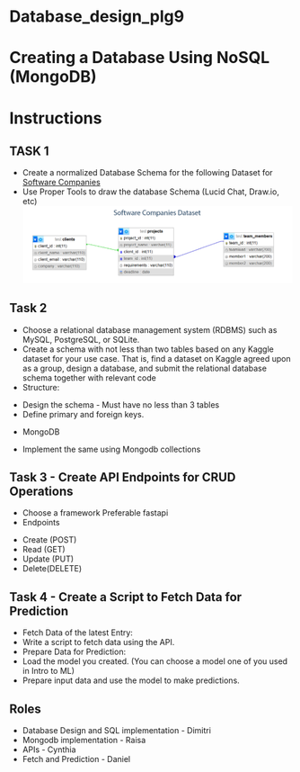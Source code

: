 # Database_design_plg9

# Creating a Database Using NoSQL (MongoDB)

# Instructions

## TASK 1
* Create a normalized Database Schema for the following Dataset for [Software Companies](https://www.google.com/url?q=https://docs.google.com/spreadsheets/d/16uXnRa3jRmT5KK4tQCkCabE9j3nKsLKX/edit?usp%3Dsharing%26ouid%3D116630687391172440524%26rtpof%3Dtrue%26sd%3Dtrue&sa=D&source=editors&ust=1731105129609306&usg=AOvVaw2-sVHhDwuflGtqFMaBmUQ0)
* Use Proper Tools to draw the database Schema (Lucid Chat, Draw.io, etc)
![alt text](<task1 copy.png>)

## Task 2
* Choose a relational database management system (RDBMS) such as MySQL, PostgreSQL, or SQLite.
* Create a schema with not less than two tables based on any Kaggle dataset for your use case. That is, find a dataset on Kaggle agreed upon as a group, design a database, and submit the relational database schema together with relevant code
* Structure:
+ Design the schema - Must have no less than 3 tables
+ Define primary and foreign keys.
* MongoDB
- Implement the same using Mongodb collections
## Task 3 - Create API Endpoints for CRUD Operations
* Choose a framework Preferable fastapi
* Endpoints
- Create (POST)
- Read (GET)
- Update (PUT)
- Delete(DELETE)
## Task 4 -  Create a Script to Fetch Data for Prediction
* Fetch Data of the latest Entry:
* Write a script to fetch data using the API.
* Prepare Data for Prediction:
* Load the model you created. (You can choose a model one of you used in Intro to ML)
* Prepare input data and use the model to make predictions.
## Roles
* Database Design and SQL implementation - Dimitri
* Mongodb implementation - Raisa
* APIs - Cynthia
* Fetch and Prediction - Daniel
